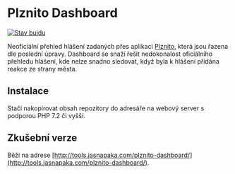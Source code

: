 # Plznito Dashboard
[![Stav buidu](https://travis-ci.org/JasnaPaka/plznito-dashboard.svg?branch=master)](https://travis-ci.org/JasnaPaka/plznito-dashboard)

Neoficiální přehled hlášení zadaných přes aplikaci [Plznito](http://plznito.cz/), která jsou řazena dle poslední úpravy. Dashboard se snaží řešit nedokonalost oficiálního přehledu hlášení, kde nelze snadno sledovat, když byla k hlášení přidána reakce ze strany města.

## Instalace
Stačí nakopírovat obsah repozitory do adresáře na webový server s podporou PHP 7.2 či vyšší.

## Zkušební verze
Běží na adrese [http://tools.jasnapaka.com/plznito-dashboard/](http://tools.jasnapaka.com/plznito-dashboard/).
